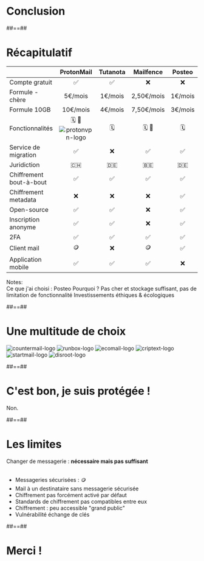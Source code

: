 <!-- .slide: class="transition" -->

# Conclusion

##==##

<!-- .slide: class="recap-slide" -->

# Récapitulatif

|                         |                         ProtonMail                          | Tutanota | Mailfence  | Posteo  |
| ----------------------- | :---------------------------------------------------------: | :------: | :--------: | :-----: |
| Compte gratuit          |                             ✅                              |    ✅    |     ❌     |   ❌    |
| Formule - chère         |                           5€/mois                           | 1€/mois  | 2,50€/mois | 1€/mois |
| Formule 10GB            |                          10€/mois                           | 4€/mois  | 7,50€/mois | 3€/mois |
| Fonctionnalités         | 🗓️ 📂 ![protonvpn-logo](./assets/images/protonvpn-logo.png) |    🗓️    |   🗓️ 📂    |   🗓️    |
| Service de migration    |                             ✅                              |    ❌    |     ✅     |   ✅    |
| Juridiction             |                             🇨🇭                              |    🇩🇪    |     🇧🇪     |   🇩🇪    |
| Chiffrement bout-à-bout |                             ✅                              |    ✅    |     ✅     |   ✅    |
| Chiffrement metadata    |                             ❌                              |    ❌    |     ❌     |   ✅    |
| Open-source             |                             ✅                              |    ✅    |     ❌     |   ✅    |
| Inscription anonyme     |                             ✅                              |    ✅    |     ❌     |   ✅    |
| 2FA                     |                             ✅                              |    ✅    |     ✅     |   ✅    |
| Client mail             |                              🪙                              |    ❌    |     🪙      |   ✅    |
| Application mobile      |                             ✅                              |    ✅    |     ✅     |   ❌    |

Notes:  
Ce que j'ai choisi : Posteo
Pourquoi ? Pas cher et stockage suffisant, pas de limitation de fonctionnalité
Investissements éthiques & écologiques

##==##

<!-- .slide: class="other-email-providers flex-row" -->

# Une multitude de choix

![countermail-logo](./assets/images/countermail-logo.png)
![runbox-logo](./assets/images/runbox-logo.png)
![ecomail-logo](./assets/images/ecomail-logo.png)
![criptext-logo](./assets/images/criptext-logo.png)
![startmail-logo](./assets/images/startmail-logo.png)
![disroot-logo](./assets/images/disroot-logo.png)

##==##

# C'est bon, je suis protégée !

<span class="center">Non.</span>

##==##

# Les limites

Changer de messagerie : <b>nécessaire mais pas suffisant</b>  
<br>

-   Messageries sécurisées : 🪙
-   Mail à un destinataire sans messagerie sécurisée
-   Chiffrement pas forcément activé par défaut
-   Standards de chiffrement pas compatibles entre eux
-   Chiffrement : peu accessible "grand public"
-   Vulnérabilité échange de clés

##==##

<!-- .slide: class="transition" -->

# Merci !

